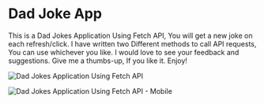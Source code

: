 # Dad Joke App
 This is a Dad Jokes Application Using Fetch API, You will get a new joke on each refresh/click. I have written two Different methods to call API requests, You can use whichever you like. I would love to see your feedback and suggestions. Give me a thumbs-up, If you like it. Enjoy!
 
 ![Dad Jokes Application Using Fetch API](https://user-images.githubusercontent.com/43209917/132010352-e9789214-af2b-4406-902d-c0f0230a9f63.png)
 
 ![Dad Jokes Application Using Fetch API - Mobile](https://user-images.githubusercontent.com/43209917/132010367-e9f654c2-7e06-4f52-9318-eeca82be1a63.png)


